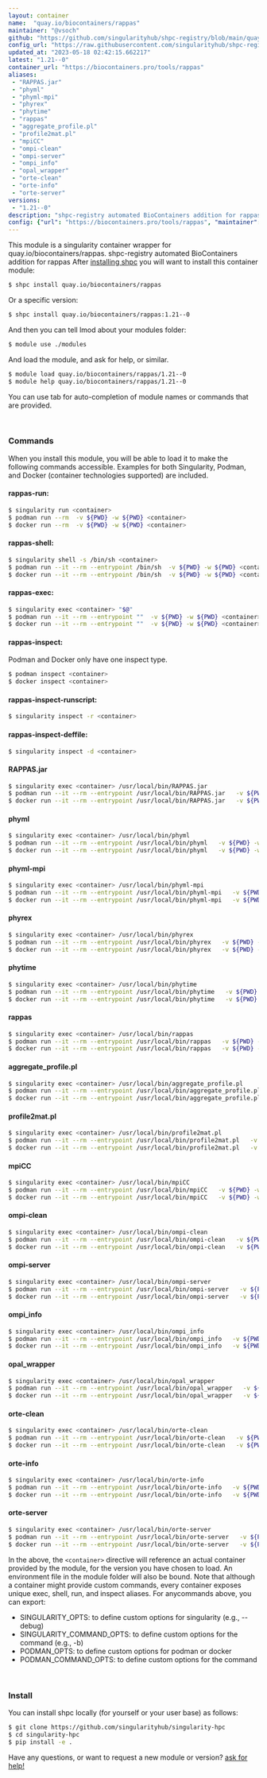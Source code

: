 ```yaml
---
layout: container
name:  "quay.io/biocontainers/rappas"
maintainer: "@vsoch"
github: "https://github.com/singularityhub/shpc-registry/blob/main/quay.io/biocontainers/rappas/container.yaml"
config_url: "https://raw.githubusercontent.com/singularityhub/shpc-registry/main/quay.io/biocontainers/rappas/container.yaml"
updated_at: "2023-05-18 02:42:15.662217"
latest: "1.21--0"
container_url: "https://biocontainers.pro/tools/rappas"
aliases:
 - "RAPPAS.jar"
 - "phyml"
 - "phyml-mpi"
 - "phyrex"
 - "phytime"
 - "rappas"
 - "aggregate_profile.pl"
 - "profile2mat.pl"
 - "mpiCC"
 - "ompi-clean"
 - "ompi-server"
 - "ompi_info"
 - "opal_wrapper"
 - "orte-clean"
 - "orte-info"
 - "orte-server"
versions:
 - "1.21--0"
description: "shpc-registry automated BioContainers addition for rappas"
config: {"url": "https://biocontainers.pro/tools/rappas", "maintainer": "@vsoch", "description": "shpc-registry automated BioContainers addition for rappas", "latest": {"1.21--0": "sha256:99e868752e0efe443814a465632b8fd169896e5d72e220e34e2d57ecb466d8bf"}, "tags": {"1.21--0": "sha256:99e868752e0efe443814a465632b8fd169896e5d72e220e34e2d57ecb466d8bf"}, "docker": "quay.io/biocontainers/rappas", "aliases": {"RAPPAS.jar": "/usr/local/bin/RAPPAS.jar", "phyml": "/usr/local/bin/phyml", "phyml-mpi": "/usr/local/bin/phyml-mpi", "phyrex": "/usr/local/bin/phyrex", "phytime": "/usr/local/bin/phytime", "rappas": "/usr/local/bin/rappas", "aggregate_profile.pl": "/usr/local/bin/aggregate_profile.pl", "profile2mat.pl": "/usr/local/bin/profile2mat.pl", "mpiCC": "/usr/local/bin/mpiCC", "ompi-clean": "/usr/local/bin/ompi-clean", "ompi-server": "/usr/local/bin/ompi-server", "ompi_info": "/usr/local/bin/ompi_info", "opal_wrapper": "/usr/local/bin/opal_wrapper", "orte-clean": "/usr/local/bin/orte-clean", "orte-info": "/usr/local/bin/orte-info", "orte-server": "/usr/local/bin/orte-server"}}
---
```


This module is a singularity container wrapper for quay.io/biocontainers/rappas.
shpc-registry automated BioContainers addition for rappas
After [installing shpc](#install) you will want to install this container module:


```bash
$ shpc install quay.io/biocontainers/rappas
```

Or a specific version:

```bash
$ shpc install quay.io/biocontainers/rappas:1.21--0
```

And then you can tell lmod about your modules folder:

```bash
$ module use ./modules
```

And load the module, and ask for help, or similar.

```bash
$ module load quay.io/biocontainers/rappas/1.21--0
$ module help quay.io/biocontainers/rappas/1.21--0
```

You can use tab for auto-completion of module names or commands that are provided.

<br>

### Commands

When you install this module, you will be able to load it to make the following commands accessible.
Examples for both Singularity, Podman, and Docker (container technologies supported) are included.

#### rappas-run:

```bash
$ singularity run <container>
$ podman run --rm  -v ${PWD} -w ${PWD} <container>
$ docker run --rm  -v ${PWD} -w ${PWD} <container>
```

#### rappas-shell:

```bash
$ singularity shell -s /bin/sh <container>
$ podman run --it --rm --entrypoint /bin/sh  -v ${PWD} -w ${PWD} <container>
$ docker run --it --rm --entrypoint /bin/sh  -v ${PWD} -w ${PWD} <container>
```

#### rappas-exec:

```bash
$ singularity exec <container> "$@"
$ podman run --it --rm --entrypoint ""  -v ${PWD} -w ${PWD} <container> "$@"
$ docker run --it --rm --entrypoint ""  -v ${PWD} -w ${PWD} <container> "$@"
```

#### rappas-inspect:

Podman and Docker only have one inspect type.

```bash
$ podman inspect <container>
$ docker inspect <container>
```

#### rappas-inspect-runscript:

```bash
$ singularity inspect -r <container>
```

#### rappas-inspect-deffile:

```bash
$ singularity inspect -d <container>
```


#### RAPPAS.jar

```bash
$ singularity exec <container> /usr/local/bin/RAPPAS.jar
$ podman run --it --rm --entrypoint /usr/local/bin/RAPPAS.jar   -v ${PWD} -w ${PWD} <container> -c " $@"
$ docker run --it --rm --entrypoint /usr/local/bin/RAPPAS.jar   -v ${PWD} -w ${PWD} <container> -c " $@"
```


#### phyml

```bash
$ singularity exec <container> /usr/local/bin/phyml
$ podman run --it --rm --entrypoint /usr/local/bin/phyml   -v ${PWD} -w ${PWD} <container> -c " $@"
$ docker run --it --rm --entrypoint /usr/local/bin/phyml   -v ${PWD} -w ${PWD} <container> -c " $@"
```


#### phyml-mpi

```bash
$ singularity exec <container> /usr/local/bin/phyml-mpi
$ podman run --it --rm --entrypoint /usr/local/bin/phyml-mpi   -v ${PWD} -w ${PWD} <container> -c " $@"
$ docker run --it --rm --entrypoint /usr/local/bin/phyml-mpi   -v ${PWD} -w ${PWD} <container> -c " $@"
```


#### phyrex

```bash
$ singularity exec <container> /usr/local/bin/phyrex
$ podman run --it --rm --entrypoint /usr/local/bin/phyrex   -v ${PWD} -w ${PWD} <container> -c " $@"
$ docker run --it --rm --entrypoint /usr/local/bin/phyrex   -v ${PWD} -w ${PWD} <container> -c " $@"
```


#### phytime

```bash
$ singularity exec <container> /usr/local/bin/phytime
$ podman run --it --rm --entrypoint /usr/local/bin/phytime   -v ${PWD} -w ${PWD} <container> -c " $@"
$ docker run --it --rm --entrypoint /usr/local/bin/phytime   -v ${PWD} -w ${PWD} <container> -c " $@"
```


#### rappas

```bash
$ singularity exec <container> /usr/local/bin/rappas
$ podman run --it --rm --entrypoint /usr/local/bin/rappas   -v ${PWD} -w ${PWD} <container> -c " $@"
$ docker run --it --rm --entrypoint /usr/local/bin/rappas   -v ${PWD} -w ${PWD} <container> -c " $@"
```


#### aggregate_profile.pl

```bash
$ singularity exec <container> /usr/local/bin/aggregate_profile.pl
$ podman run --it --rm --entrypoint /usr/local/bin/aggregate_profile.pl   -v ${PWD} -w ${PWD} <container> -c " $@"
$ docker run --it --rm --entrypoint /usr/local/bin/aggregate_profile.pl   -v ${PWD} -w ${PWD} <container> -c " $@"
```


#### profile2mat.pl

```bash
$ singularity exec <container> /usr/local/bin/profile2mat.pl
$ podman run --it --rm --entrypoint /usr/local/bin/profile2mat.pl   -v ${PWD} -w ${PWD} <container> -c " $@"
$ docker run --it --rm --entrypoint /usr/local/bin/profile2mat.pl   -v ${PWD} -w ${PWD} <container> -c " $@"
```


#### mpiCC

```bash
$ singularity exec <container> /usr/local/bin/mpiCC
$ podman run --it --rm --entrypoint /usr/local/bin/mpiCC   -v ${PWD} -w ${PWD} <container> -c " $@"
$ docker run --it --rm --entrypoint /usr/local/bin/mpiCC   -v ${PWD} -w ${PWD} <container> -c " $@"
```


#### ompi-clean

```bash
$ singularity exec <container> /usr/local/bin/ompi-clean
$ podman run --it --rm --entrypoint /usr/local/bin/ompi-clean   -v ${PWD} -w ${PWD} <container> -c " $@"
$ docker run --it --rm --entrypoint /usr/local/bin/ompi-clean   -v ${PWD} -w ${PWD} <container> -c " $@"
```


#### ompi-server

```bash
$ singularity exec <container> /usr/local/bin/ompi-server
$ podman run --it --rm --entrypoint /usr/local/bin/ompi-server   -v ${PWD} -w ${PWD} <container> -c " $@"
$ docker run --it --rm --entrypoint /usr/local/bin/ompi-server   -v ${PWD} -w ${PWD} <container> -c " $@"
```


#### ompi_info

```bash
$ singularity exec <container> /usr/local/bin/ompi_info
$ podman run --it --rm --entrypoint /usr/local/bin/ompi_info   -v ${PWD} -w ${PWD} <container> -c " $@"
$ docker run --it --rm --entrypoint /usr/local/bin/ompi_info   -v ${PWD} -w ${PWD} <container> -c " $@"
```


#### opal_wrapper

```bash
$ singularity exec <container> /usr/local/bin/opal_wrapper
$ podman run --it --rm --entrypoint /usr/local/bin/opal_wrapper   -v ${PWD} -w ${PWD} <container> -c " $@"
$ docker run --it --rm --entrypoint /usr/local/bin/opal_wrapper   -v ${PWD} -w ${PWD} <container> -c " $@"
```


#### orte-clean

```bash
$ singularity exec <container> /usr/local/bin/orte-clean
$ podman run --it --rm --entrypoint /usr/local/bin/orte-clean   -v ${PWD} -w ${PWD} <container> -c " $@"
$ docker run --it --rm --entrypoint /usr/local/bin/orte-clean   -v ${PWD} -w ${PWD} <container> -c " $@"
```


#### orte-info

```bash
$ singularity exec <container> /usr/local/bin/orte-info
$ podman run --it --rm --entrypoint /usr/local/bin/orte-info   -v ${PWD} -w ${PWD} <container> -c " $@"
$ docker run --it --rm --entrypoint /usr/local/bin/orte-info   -v ${PWD} -w ${PWD} <container> -c " $@"
```


#### orte-server

```bash
$ singularity exec <container> /usr/local/bin/orte-server
$ podman run --it --rm --entrypoint /usr/local/bin/orte-server   -v ${PWD} -w ${PWD} <container> -c " $@"
$ docker run --it --rm --entrypoint /usr/local/bin/orte-server   -v ${PWD} -w ${PWD} <container> -c " $@"
```



In the above, the `<container>` directive will reference an actual container provided
by the module, for the version you have chosen to load. An environment file in the
module folder will also be bound. Note that although a container
might provide custom commands, every container exposes unique exec, shell, run, and
inspect aliases. For anycommands above, you can export:

 - SINGULARITY_OPTS: to define custom options for singularity (e.g., --debug)
 - SINGULARITY_COMMAND_OPTS: to define custom options for the command (e.g., -b)
 - PODMAN_OPTS: to define custom options for podman or docker
 - PODMAN_COMMAND_OPTS: to define custom options for the command

<br>

### Install

You can install shpc locally (for yourself or your user base) as follows:

```bash
$ git clone https://github.com/singularityhub/singularity-hpc
$ cd singularity-hpc
$ pip install -e .
```

Have any questions, or want to request a new module or version? [ask for help!](https://github.com/singularityhub/singularity-hpc/issues)